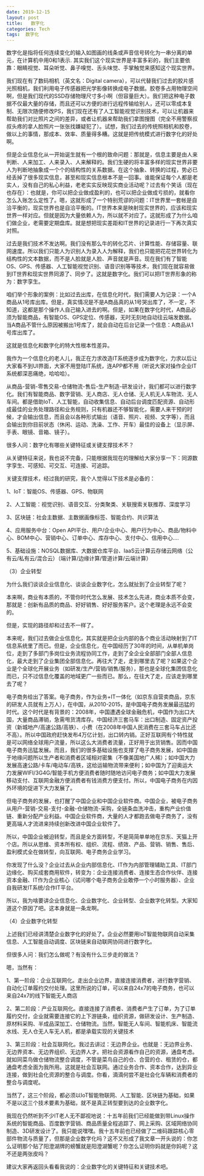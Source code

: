 ```yaml
---
date: 2019-12-15
layout: post
title:   数字化
categories: Tech
tags:  数字化
---
```


数字化是指将任何连续变化的输入如图画的线条或声音信号转化为一串分离的单元，在计算机中用0和1表示.
其实我们这个现实世界是丰富多彩的，我们主要依靠：眼睛视觉、耳朵听觉、鼻子嗅觉、舌头味觉、手掌触觉来感知这个现实世界。

我们现在有了数码相机（英文名：Digital camera），可以代替我们过去的胶片感光照相机，我们利用电子传感器把光学影像转换成电子数据。胶卷多占用物理空间啊，但是我们现代的SSD存储物理尺寸多小啊（但容量巨大）。我们把这种电子数据不仅最大量的存储，而且还可以方便的进行远程传输给别人，还可以零成本复制、无限次随便修改PS，我们现在还有了人工智能视觉识别技术，可以让机器来帮助我们对比照片之间的差异，或者让机器来帮助我们拿图搜图（完全不用警察叔叔头疼的拿人脸照片一张张找嫌疑犯了）。试想，我们过去的传统照相机和胶卷，做以上的事情，那成本、效率、质量得多糟。这就是把传统模式进行数字化的好处啊。

但是企业信息化从一开始诞生就有一个根的致命问题：那就是，信息主要是由人来判断、人来加工、人来录入、人来解释的。我们生硬的将丰富多样的现实世界非要人为判断地抽象成一个个的结构性的关系数据。在这个抽象、转换的过程，势必已经丢掉了很多现实信息，甚至和现实信息根本不是一回事。谁能保证每个人都是老实人，没有自己的私心利益，老老实实反映现实商业活动呢？过去有个笑话（现在也存在）：也就是，你可以把企业做成盈利的，也可以把企业做成亏损的，就看你怎么入账怎么定性了。嗯，这就形成了一个特别荒谬的问题：IT世界里一套帐是自洽平衡的，现实世界也是自洽平衡的。IT世界本来是映射现实世界的，应该和现实世界一样对应。但就是因为大量依赖人为，所以就不对应了。这就形成了为什么咱们做企业，老需要定期盘库。就是想把现实差距和IT世界的记录进行一下再次真实对照。

过去是我们技术不发达啊。我们没有那么牛的转化芯片、计算性能、存储容量、联网速度。所以我们只能人为识别人为录入人为解释，我们也只能把花花世界转化为结构性的文本数据，而不是人脸就是人脸、声音就是声音。现在我们有了智能OS、GPS、传感器、人工智能视觉识别、语音识别等等技术，我们现在就容易做到IT世界和现实世界同源了、同步了。这就是数字化。我们可以把IT世界形象的称为：数字孪生。

咱们举个形象的案例：比如过去出库，在信息化时代，我们需要人为记录：一个A商品从1号库出库。但是，真实情况是不是A商品真的从1号哭出库了，不一定，不知道，这都是那个操作人自己输入进去的啊。但是，如果在数字化时代，A商品必须为智能商品，有智能OS、GPS定位、传感器，无时无刻地自动往云端发数据。当A商品不管什么原因被搬出1号库了，就会自动在后台记录一个信息：A商品从1号库出库了。

这就是信息化和数字化的特大性根本性差异。

我作为一个信息化的老人儿，我正在力求改造IT系统逐步成为数字化，力求以后让大家看不到UI界面，大家不用登陆IT系统，连APP都不用（听说大家对操作企业IT系统都深恶痛绝，哈哈哈）。

从商品-营销-零售交易-仓储物流-售后-生产制造-研发设计，我们都可以进行数字化。我们有智能商品、数字营销、无人商店、无人仓储、无人机无人车物流、无人车间。都是借助IoT、人工智能，自动收集信息、自动后台调度匹配资源、自动形成最佳的业务处理路径和业务规则，只有机器还不够智能化，需要人来干预的时候，才会输出信息，而且会以各种形式输出（语音、照片、视频、文字等），而且会输出到你目前状态（休闲、运动、洗澡、工作、开车）最佳的设备上（显示屏、手表、眼镜、音箱、镜子）。

很多人问：数字化有哪些关键特征或关键支撑技术不？

从关键特征来说，我也说不完备，只能根据我现在的理解给大家分享一下：同源数字孪生、可感知、可交互、可连接、可追踪。

关键支撑技术，经过我的研究，我个人觉得以下技术是必备的：

1、IoT：智能OS、传感器、GPS、物联网

2、人工智能：视觉识别、语音交互、分类聚类、关联搜索关联推荐、深度学习

3、区块链：社会主数据、主数据画像标签、智能合约、共识算法

4、应用服务中台：Open API平台、用户/企业中心、用户行为中心、商品/物料中心、BOM中心、营销中心、订单中心、库存中心、支付中心、信用中心....

5、基础设施：NOSQL数据库、大数据仓库平台、IaaS云计算云存储云网络（公有云/私有云/混合云）（端计算/边缘计算/管道计算/云端计算）

（3）企业转型

为什么我们谈谈企业信息化、谈谈企业数字化，怎么就扯到了企业转型了呢？

本来啊，商业有本质的，不管你时代怎么发展、技术怎么先进，商业本质不会变，那就是：创新有品质的商品、好好销售、好好服务客户。这个老理是永远不会变的。

但是，实现的路径却和过去不一样了。

本来呢，我们过去做企业信息化，其实就是把企业内部的各个商业活动映射到了IT信息系统里了而已。但是，企业信息化，在中国经历了30年的时间，从单机单岗位，走到了多部门多岗位业务流程协同工作，走到了全企业全部部门全部人信息化，最大走到了企业集团全部信息化。再往大了走，走到哪里去了呢？如果这个企业是个全球化开展业务（如研发/生产/营销/销售/服务），那也是全球化集团信息化而已，只不过信息化覆盖的地域更广一些而已。那么，在往大了走，应该走到哪里去了呢？

电子商务给出了答案。电子商务，作为业务+IT一体化（如京东自营卖商品，京东的研发人员就有上万人），在中国，从2010-2015，是中国电子商务发展最迅猛的时代。这个时代是有背景的：2008年，中国遭遇全球金融危机，中国作为出口大国，大量商品滞销，急需甩货清库存。中国经济三套马车：出口制造、固定资产投资（新城地产/高速公路/高铁）、小费（在2008年中国人民消费在三套马车占比还不高）。所以中国政府赶快发布4万亿计划，出口转内销。正好互联网有个特性就是可以网络全球用户流量，所以这么大消费者流量，正好用于出货销售。因而中国电子商务迅猛发展。而且，我们的很多基础设施也支撑了电子商务发展，如中国由于地缘问题所以生产者和消费者区域相对密集（不像美国地广人稀）；如中国大力发展高速公路/卡车/电动车/高铁，这给运输物流带来便利；如中国为了迎奥运大力发展WIFI/3G4G/智能手机方便消费者随时随地访问电子商务；如中国大力发展移动支付、互联网金融方便消费者有钱消费方便支付。所以，中国电子商务在内因外环境的促进下大力发展了。

但电子商务的发展，也打醒了中国企业和中国企业软件商。中国企业，被电子商务从用户-营销-交易-支付-金融-仓储物流-采购，全链条血洗冲击，重构产业价值链、重新分配产业利益。中国企业软件商，大量的人才都跑去做电子商务了，没有更高端人才流进来持续创新改进中国企业软件了。

所以，中国企业被迫转型，而且是全方面转型，不是简简单单地在京东、天猫上开个店。所以从思维、资本所有权、组织、流程、绩效、产品、营销、销售、售后、盈利模式全在做转型，向互联网、电子商务企业学习。

你发现了什么没？企业过去从企业内部信息化、IT作为内部管理辅助工具、IT部门边缘化、购买成套商用软件，转变为：企业连接消费者、连接生态合作伙伴、连接资本金融、IT作为企业核心（试问哪个电子商务企业敢停一个小时服务器）、企业自我研发IT系统/合作IT平台。

所以，我为啥要讲企业信息化、企业数字化、企业转型、企业数字化转型。大家知道这个原因了吧。这本身就是一条龙啊。

（4）企业数字化转型

上述我们已经讲清楚企业数字化的好处了。企业必然要用IoT智能物联网自动采集信息、人工智能自动调度、区块链来自动联网协同进行数字化。

但很多人问：我们怎么做呢？有没有什么三步走的做法？

嗯，当然有：

1、第一阶段：企业互联网化。走出企业边界，直接连接消费者，进行数字营销、自动化订单履约交付处理。这里所说的订单，可以来自24x7的电子商务，也可以来自24x7的线下智能无人商店

2、第二阶段：产业互联网化。直接连接了消费者、消费者产生了订单，为了订单履约交付，企业就需要连接它的上下游链条，组织资源，做研发设计、生产制造、原材料采购、半成品深加工、仓储物流。当然，智能无人车间、智能机床、智能流水线、无人仓无人车无人机，都是承载实现的关键技术

3、第三阶段：社会互联网化。我过去讲过：无边界企业。也就是：无边界业务、无边界资本、无边界组织、无边界人才。把社会资源看作自己的资源，通盘考虑。就如同菜鸟做仓储物流整合调度，不管是菜鸟自己的仓、合营的仓、租赁的仓，都通盘考虑全面为我所用。这就是社会互联网。通过业务合作、资本合作，达到异业连接，做到社会化资源的整合与调度。你看，滴滴何尝不是社会化车辆和消费者的整合与调度呢。

当然了，这三个阶段，都必须以IoT智能物联网、人工智能、区块链为基础，如果不是以这三个技术要素为基础，就不是真正转型要到达的企业数字化。

我现在仍然听到不少IT老人无不鄙视地说：十五年前我们已经能做到带Linux操作系统的智能商品、百度数字营销、商品质量全程追踪了、网上采购、区域网络协同制造、3D研发设计了。我只能说嘿嘿。我十五年前也已经做了二维码跟踪核心零部件物流与质量了，但那是企业数字化吗？这不又形成了我文章一开头说的：你怎么证明那个贴了阳澄湖牌的螃蟹就是阳澄湖蟹呢？你怎么证明你妈就是你妈呢？这不还是两张皮吗？

建议大家再返回头看看我说的：企业数字化的关键特征和关键技术吧。

